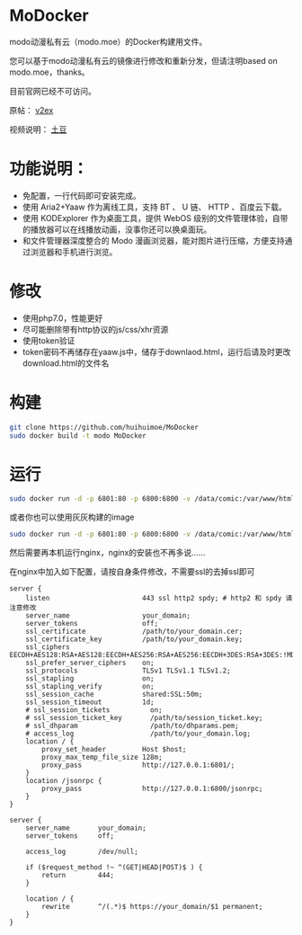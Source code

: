 # MoDocker

modo动漫私有云（modo.moe）的Docker构建用文件。

您可以基于modo动漫私有云的镜像进行修改和重新分发，但请注明based on modo.moe，thanks。

目前官网已经不可访问。

原帖： [v2ex](https://www.v2ex.com/t/225714?p=2)

视频说明： [土豆](http://www.tudou.com/programs/view/9gS3imQGw6g/)

# 功能说明：

* 免配置，一行代码即可安装完成。
* 使用 Aria2+Yaaw 作为离线工具，支持 BT 、 U 链、 HTTP 、百度云下载。
* 使用 KODExplorer 作为桌面工具，提供 WebOS 级别的文件管理体验，自带的播放器可以在线播放动画，没事你还可以换桌面玩。
* 和文件管理器深度整合的 Modo 漫画浏览器，能对图片进行压缩，方便支持通过浏览器和手机进行浏览。

# 修改
* 使用php7.0，性能更好
* 尽可能删除带有http协议的js/css/xhr资源
* 使用token验证
* token密码不再储存在yaaw.js中，储存于downlaod.html，运行后请及时更改download.html的文件名

# 构建
```bash
git clone https://github.com/huihuimoe/MoDocker
sudo docker build -t modo MoDocker
```

# 运行
```bash
sudo docker run -d -p 6801:80 -p 6800:6800 -v /data/comic:/var/www/html/comic modo
```

或者你也可以使用灰灰构建的image

```bash
sudo docker run -d -p 6801:80 -p 6800:6800 -v /data/comic:/var/www/html/comic huihuimoe/modo
```

然后需要再本机运行nginx，nginx的安装也不再多说……

在nginx中加入如下配置，请按自身条件修改，不需要ssl的去掉ssl即可

```
server {
    listen                       443 ssl http2 spdy; # http2 和 spdy 请注意修改
    server_name                  your_domain;
    server_tokens                off;
    ssl_certificate              /path/to/your_domain.cer;
    ssl_certificate_key          /path/to/your_domain.key;
    ssl_ciphers                  EECDH+AES128:RSA+AES128:EECDH+AES256:RSA+AES256:EECDH+3DES:RSA+3DES:!MD5;
    ssl_prefer_server_ciphers    on;
    ssl_protocols                TLSv1 TLSv1.1 TLSv1.2;
    ssl_stapling                 on;
    ssl_stapling_verify          on;
    ssl_session_cache            shared:SSL:50m;
    ssl_session_timeout          1d;
    # ssl_session_tickets          on;
    # ssl_session_ticket_key       /path/to/session_ticket.key;
    # ssl_dhparam                  /path/to/dhparams.pem;
    # access_log                   /path/to/your_domain.log;
    location / {
        proxy_set_header         Host $host;
        proxy_max_temp_file_size 128m;
        proxy_pass               http://127.0.0.1:6801/;
    }
    location /jsonrpc {
        proxy_pass               http://127.0.0.1:6800/jsonrpc;
    }
}

server {
    server_name       your_domain;
    server_tokens     off;

    access_log        /dev/null;

    if ($request_method !~ ^(GET|HEAD|POST)$ ) {
        return        444;
    }

    location / {
        rewrite       ^/(.*)$ https://your_domain/$1 permanent;
    }
}
```